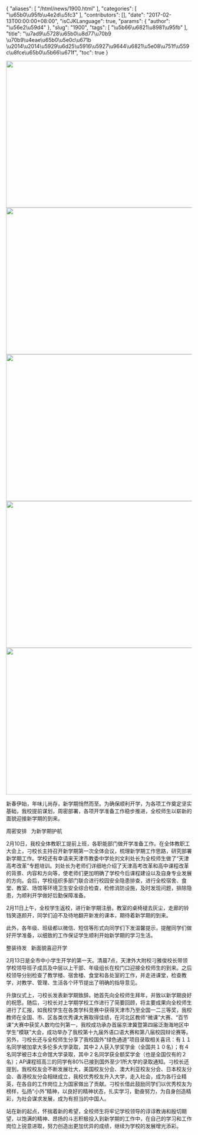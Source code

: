 {
    "aliases": [
        "/html/news/1900.html"
    ],
    "categories": [
        "\u65b0\u95fb\u4e2d\u5fc3"
    ],
    "contributors": [],
    "date": "2017-02-13T00:00:00+08:00",
    "isCJKLanguage": true,
    "params": {
        "author": "\u56e2\u59d4"
    },
    "slug": "1900",
    "tags": [
        "\u5b66\u6821\u8981\u95fb"
    ],
    "title": "\u7ad9\u5728\u65b0\u8d77\u70b9  \u70b9\u4eae\u65b0\u5e0c\u671b \u2014\u2014\u5929\u6d25\u5916\u5927\u9644\u6821\u5e08\u751f\u559c\u8fce\u65b0\u5b66\u671f",
    "toc": true
}


<img
    src="https://cdn.tfls.online/mirror/full/92581652d4e9690bd0cd047889b68647deedb7e7.jpg"
    style="display:block;margin-left:auto;margin-right:auto;"
    decoding="async"
    fetchpriority="auto"
    loading="lazy"
    height="397"
    width="600"
/>
<img
    src="https://cdn.tfls.online/mirror/full/979341e88a33889c32c216de71fa1d428a73a5ba.jpg"
    style="display:block;margin-left:auto;margin-right:auto;"
    decoding="async"
    fetchpriority="auto"
    loading="lazy"
    height="397"
    width="600"
/>
<img
    src="https://cdn.tfls.online/mirror/full/0f50e1cc57fea6d129563d168b7a8eae3c01e35c.jpg"
    style="display:block;margin-left:auto;margin-right:auto;"
    decoding="async"
    fetchpriority="auto"
    loading="lazy"
    height="397"
    width="600"
/>
<img
    src="https://cdn.tfls.online/mirror/full/02a57a9b7887034df75ba7547109425ee720904a.jpg"
    style="display:block;margin-left:auto;margin-right:auto;"
    decoding="async"
    fetchpriority="auto"
    loading="lazy"
    height="397"
    width="600"
/>
<img
    src="https://cdn.tfls.online/mirror/full/54ac74c34f85c5273bae698222ea0cacbbe27948.jpg"
    style="display:block;margin-left:auto;margin-right:auto;"
    decoding="async"
    fetchpriority="auto"
    loading="lazy"
    height="397"
    width="600"
/>







新春伊始，年味儿尚存，新学期悄然而至。为确保顺利开学，为各项工作奠定坚实基础，我校提前谋划，周密部署，各项开学准备工作稳步推进，全校师生以崭新的面貌迎接新学期的到来。




周密安排   为新学期护航




2月10日，我校全体教职工提前上班，各职能部门做开学准备工作。在全体教职工大会上，刁校长主持召开新学期第一次全体会议，梳理新学期工作思路，研究部署新学期工作。学校还有幸请来天津市教委中学处刘文利处长为全校师生做了“天津高考改革”专题培训。刘处长为老师们详细地介绍了天津高考改革和高中课程改革的背景、内容和方向等，使老师们更加明确了学校今后课程建设以及自身专业发展的方向。会后，学校组织多部门联合进行校园安全隐患排查，进行全校宿舍、食堂、教室、场馆等环境卫生安全综合检查，检修消防设施，及时发现问题，排除隐患，为顺利开学做好后勤保障准备。




2月11日上午，全校学生返校，进行新学期注册。教室的桌椅褪去灰尘，走廊的铃铛笑逐颜开，同学们迫不及待地翻开新发的课本，期待着新学期的到来。




此外，各年级、班级都以微信、短信等形式向同学们下发温馨提示，提醒同学们做好开学准备，以细致的工作保证学生顺利开始新学期的学习生活。




整装待发   新面貌喜迎开学




2月13日是全市中小学生开学的第一天。清晨7点，天津外大附校刁雅俊校长带领学校领导班子成员及中层以上干部、年级组长在校门口迎接全校师生的到来。之后校领导分别检查了教学楼、宿舍楼、食堂和各处室的工作，并走进课堂，检查教学，对教学、管理、生活各个环节提出了明确的指导意见。




升旗仪式上，刁校长发表新学期致辞。她首先向全校师生拜年，并致以新学期良好的祝愿。随后，刁校长对上学期学校工作进行了简要回顾，将主要成果向全校师生进行了汇报，如我校学生在各类学科竞赛中获得天津市乃至全国一二三等奖，我校教师在全国、市、区各类优秀课大赛取得佳绩，在河北区教师“微课”大赛、“百节课”大赛中获奖人数均位列第一，我校成功承办首届京津冀暨第四届泛渤海地区中学生“模联”大会，成功举办了我校第十九届外语口语大赛和第八届校园辩论赛等。另外，刁校长还与全校师生分享了我校国外“绿色通道”项目录取相关喜讯：有１１名同学被加拿大多伦多大学录取，其中２人获入学奖学金（全国共１０名）；有４名同学被日本立命馆大学录取，其中２名同学获全额奖学金（也是全国仅有的２名）；AP课程班高三的同学有80%已接到国外至少1所大学的录取通知。刁校长还提到，我校校友会不断发展壮大，美国校友分会、澳大利亚校友分会、日本校友分会、香港校友分会相继成立，我校优秀校友升入大学，走入社会，成为各行业精英，在各自的工作岗位上为国家做出了贡献。刁校长借此鼓励同学们以优秀校友为榜样，弘扬“小外”精神，以良好的精神状态，扎实学习，勤奋努力，为自身创造精彩，为社会谋求发展，成为有担当的中国人。




站在新的起点，怀揣着新的希望，全校师生将牢记学校领导的谆谆教诲和殷切期望，以饱满的精神、昂扬的斗志积极投入到新学期的工作中，在自己的学习和工作岗位上锐意进取，努力创造出更加优异的成绩，继续为学校的发展增光添彩。



